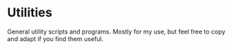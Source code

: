 # Utilities
General utility scripts and programs. Mostly for my use, but feel free to copy and adapt if you find them useful.
